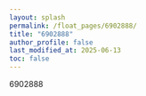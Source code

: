 ```yaml
---
layout: splash
permalink: /float_pages/6902888/
title: "6902888"
author_profile: false
last_modified_at: 2025-06-13
toc: false
---
```

 
6902888
